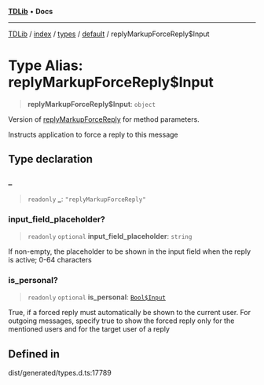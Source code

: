 [**TDLib**](../../../../../../README.md) • **Docs**

***

[TDLib](../../../../../../modules.md) / [index](../../../../../README.md) / [types](../../../README.md) / [default](../README.md) / replyMarkupForceReply$Input

# Type Alias: replyMarkupForceReply$Input

> **replyMarkupForceReply$Input**: `object`

Version of [replyMarkupForceReply](replyMarkupForceReply.md) for method parameters.

Instructs application to force a reply to this message

## Type declaration

### \_

> `readonly` **\_**: `"replyMarkupForceReply"`

### input\_field\_placeholder?

> `readonly` `optional` **input\_field\_placeholder**: `string`

If non-empty, the placeholder to be shown in the input field when the reply is active; 0-64 characters

### is\_personal?

> `readonly` `optional` **is\_personal**: [`Bool$Input`](Bool$Input.md)

True, if a forced reply must automatically be shown to the current user. For outgoing messages, specify true to show the forced reply only for the mentioned users and for the target user of a reply

## Defined in

dist/generated/types.d.ts:17789
